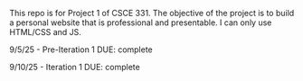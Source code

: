 This repo is for Project 1 of CSCE 331. The objective of the project is to build a personal website that is professional and presentable. I can only use HTML/CSS and JS.

9/5/25 - Pre-Iteration 1 DUE: complete

9/10/25 - Iteration 1 DUE: complete
